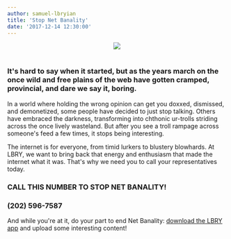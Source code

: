 ```yaml
---
author: samuel-lbryian
title: 'Stop Net Banality'
date: '2017-12-14 12:30:00'
---
```


<center><img src="https://spee.ch/1/stopnetbanality.png"/></center>

<br/>

### It's hard to say when it started, but as the years march on the once wild and free plains of the web have gotten cramped, provincial, and dare we say it, boring.

In a world where holding the wrong opinion can get you doxxed, dismissed, and demonetized, some people have decided to just stop talking. Others have embraced the darkness, transforming into chthonic ur-trolls striding across the once lively wasteland. But after you see a troll rampage across someone's feed a few times, it stops being interesting.

The internet is for everyone, from timid lurkers to blustery blowhards. At LBRY, we want to bring back that energy and enthusiasm that made the internet what it was. That's why we need you to call your representatives today.

### **CALL THIS NUMBER TO STOP NET BANALITY!**

### **(202) 596-7587**

And while you're at it, do your part to end Net Banality: [download the LBRY app](/get) and upload some interesting content!

